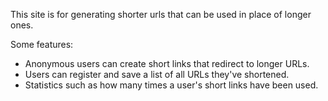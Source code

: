 This site is for generating shorter urls that can be used in place of longer ones.

Some features:
- Anonymous users can create short links that redirect to longer URLs.
- Users can register and save a list of all URLs they've shortened.
- Statistics such as how many times a user's short links have been used.
